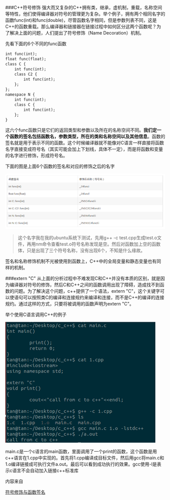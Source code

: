 ###C++符号修饰
强大而又复杂的C++拥有类，继承，虚机制，重载，名称空间等特性，他们使得编译器对符号的管理更为复杂。举个例子，拥有两个相同名字的函数func(int)和func(double)，尽管函数名字相同，但是参数列表不同，这是C\+\+的函数重载。那么编译器和链接器在链接过程中如何区分这两个函数呢？为了解决上面的问题，人们提出了符号修饰（Name Decoration）机制。


先看下面的6个不同的func函数

```
int func(int);
float func(float);
class C {
	int func(int);
	class C2 {
		int func(int);
	};
};
namespace N {
	int func(int);
	class C {
		int func(int);
	};
}

```

这六个func函数只是它们的返回类型和参数以及所在的名称空间不同。**我们定一个函数的签名包括函数名，参数类型，所在的类和名称空间以及其他信息**。函数的签名就是用于表示不同的函数。这个时候编译器就不能像对C语言一样直接将函数名字直接变成符号名（其实可能会加上下划线，具体不一定），而是将函数和变量的名字进行修饰，形成符号名。

下面的图是上面6个函数的签名和对应的修饰之后的名字

![](img/func_decorate_name.png)

>这个名字我在我的ubuntu系统下测试，先用g++ -c test.cpp生成test.o文件，再用nm命令查看test.o符号名称发现是空。然后对函数加上空的函数体，只是出现了三个符号名称，没有出现6个，不知是什么缘故。


签名和名称修饰机制不光被使用到函数上，C++中的全局变量和静态变量也有同样的机制。

###extern "C"
从上面的分析过程中不难发现C和C\+\+并没有本质的区别，就是因为编译器对符号的修饰，然后C和C\+\+之间的函数调用出现了障碍，造成找不到函数的问题。为了解决这个问题，c\+\+提供了一个语法，extern "C"，这个关键字可以使语句可以按照类C的编译和连接规约来编译和连接，而不是C++的编译的连接规约。通过这样的方式，只要将被调用的函数声明为extern "C"。

举个使用C语言调用C++的例子

![](img/extern_c_exp.png)

main.c是一个c语言的main函数，里面调用了一个print的函数，这个函数是用c++语言在1.cpp中实现的。首先将1.cpp编译成目标文件，然后用gcc将main.c和1.o编译链接成可执行文件a.out。最后可以看到成功执行的效果。gcc使用-l是表示c语言不会自动加入链接c\+\+标准库















内容来自

[符号修饰与函数签名](https://blog.csdn.net/weiwangchao_/article/details/7165467)